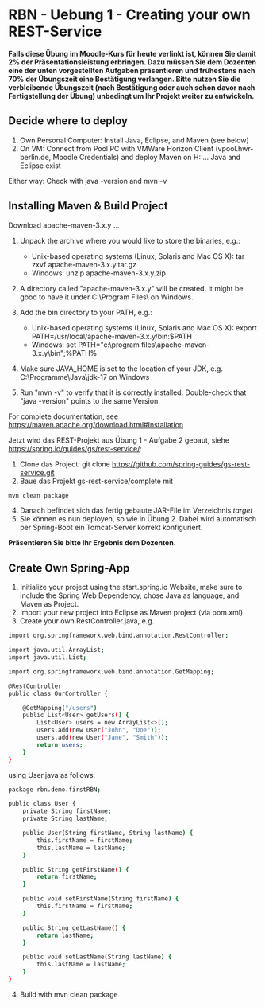 # RBN - Uebung 1 - Creating your own REST-Service

**Falls diese Übung im Moodle-Kurs für heute verlinkt ist, können Sie damit 2% der Präsentationsleistung erbringen. Dazu müssen Sie 
dem Dozenten eine der unten vorgestellten Aufgaben präsentieren und frühestens nach 70% der Übungszeit eine Bestätigung verlangen. Bitte nutzen Sie die verbleibende 
Übungszeit (nach Bestätigung oder auch schon davor nach Fertigstellung der Übung) unbedingt um Ihr Projekt weiter zu entwickeln.**

## Decide where to deploy

1. Own Personal Computer: Install Java, Eclipse, and Maven (see below)
2. On VM: Connect from Pool PC with VMWare Horizon Client (vpool.hwr-berlin.de, Moodle Credentials) and deploy Maven on H: ... Java and Eclipse exist

Either way: Check with java -version and mvn -v

## Installing Maven & Build Project
    
Download apache-maven-3.x.y ...   
    
1. Unpack the archive where you would like to store the binaries, e.g.:
   * Unix-based operating systems (Linux, Solaris and Mac OS X):
      tar zxvf apache-maven-3.x.y.tar.gz
   * Windows:
      unzip apache-maven-3.x.y.zip

2. A directory called "apache-maven-3.x.y" will be created. It might be good to have it under C:\Program Files\ on Windows.

3. Add the bin directory to your PATH, e.g.:

    * Unix-based operating systems (Linux, Solaris and Mac OS X):
      export PATH=/usr/local/apache-maven-3.x.y/bin:$PATH
    * Windows:
      set PATH="c:\program files\apache-maven-3.x.y\bin";%PATH%

4. Make sure JAVA_HOME is set to the location of your JDK, e.g. C:\Programme\Java\jdk-17 on Windows

5. Run "mvn -v" to verify that it is correctly installed. Double-check that "java -version" points to the same Version.

For complete documentation, see https://maven.apache.org/download.html#Installation

Jetzt wird das REST-Projekt aus Übung 1 - Aufgabe 2 gebaut, siehe https://spring.io/guides/gs/rest-service/:

1. Clone das Project: git clone https://github.com/spring-guides/gs-rest-service.git
2. Baue das Projekt gs-rest-service/complete mit 
```bash
mvn clean package
```
4. Danach befindet sich das fertig gebaute JAR-File im Verzeichnis *target*
5. Sie können es nun deployen, so wie in Übung 2. Dabei wird automatisch per Spring-Boot ein Tomcat-Server korrekt konfiguriert.

**Präsentieren Sie bitte Ihr Ergebnis dem Dozenten.**

## Create Own Spring-App

1. Initialize your project using the start.spring.io Website, make sure to include the Spring Web Dependency, chose Java as language, and Maven as Project.
2. Import your new project into Eclipse as Maven project (via pom.xml).
3. Create your own RestController.java, e.g.
```bash
import org.springframework.web.bind.annotation.RestController;

import java.util.ArrayList;
import java.util.List;

import org.springframework.web.bind.annotation.GetMapping;

@RestController
public class OurController {

    @GetMapping("/users")
    public List<User> getUsers() {
        List<User> users = new ArrayList<>();
        users.add(new User("John", "Doe"));
        users.add(new User("Jane", "Smith"));
        return users;
    }
}
```

using User.java as follows:

```bash
package rbn.demo.firstRBN;

public class User {
    private String firstName;
    private String lastName;

    public User(String firstName, String lastName) {
        this.firstName = firstName;
        this.lastName = lastName;
    }

    public String getFirstName() {
        return firstName;
    }

    public void setFirstName(String firstName) {
        this.firstName = firstName;
    }

    public String getLastName() {
        return lastName;
    }

    public void setLastName(String lastName) {
        this.lastName = lastName;
    }
}
```
4. Build with mvn clean package

